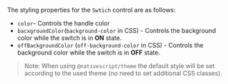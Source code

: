 The styling properties for the `Swtich` control are as follows:
- `color`- Controls the handle color
- `bacxgroundColor`(`background-color` in CSS) - Controls the background color while the switch is in **ON** state.
 - `offBackgroundColor` (`off-background-color` in CSS) - Controls the background color while the switch is in **OFF** state.

<snippet id='switch-styling-html'/>

> Note: When using `@nativescript/theme` the default style will be set according to the used theme (no need to set additional CSS classes).
